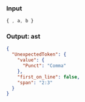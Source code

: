 ### Input
```js parse:expr
{ , a, b }
```

### Output: ast
```json
{
  "UnexpectedToken": {
    "value": {
      "Punct": "Comma"
    },
    "first_on_line": false,
    "span": "2:3"
  }
}
```
